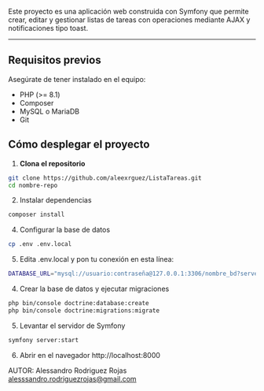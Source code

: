 Este proyecto es una aplicación web construida con Symfony que permite crear, editar y gestionar listas de tareas con operaciones mediante AJAX y notificaciones tipo toast.

---
## Requisitos previos

Asegúrate de tener instalado en el equipo:

- PHP (>= 8.1)
- Composer
- MySQL o MariaDB
- Git

## Cómo desplegar el proyecto

1. **Clona el repositorio**
```bash
git clone https://github.com/aleexrguez/ListaTareas.git
cd nombre-repo
```
2. Instalar dependencias
```bash
composer install
```
4. Configurar la base de datos
```bash
cp .env .env.local
```
5. Edita .env.local y pon tu conexión en esta línea:
```bash
DATABASE_URL="mysql://usuario:contraseña@127.0.0.1:3306/nombre_bd?serverVersion=5.7"
```
4. Crear la base de datos y ejecutar migraciones
```bash
php bin/console doctrine:database:create
php bin/console doctrine:migrations:migrate
```
5. Levantar el servidor de Symfony
```bash
symfony server:start
```
6. Abrir en el navegador
http://localhost:8000

AUTOR:
Alessandro Rodriguez Rojas
alesssandro.rodriguezrojas@gmail.com
